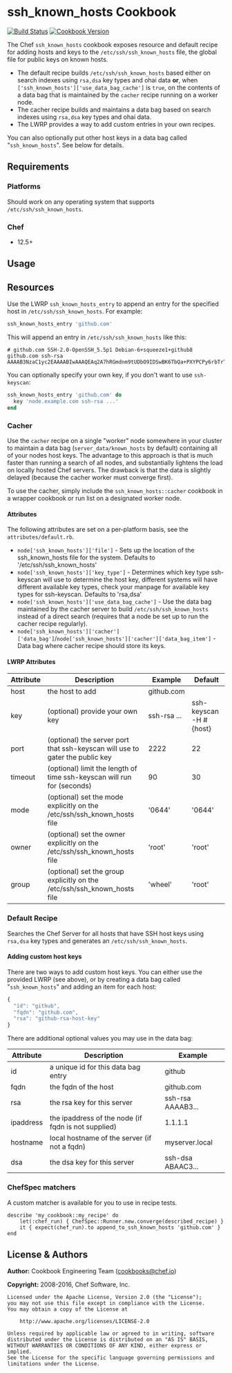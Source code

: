 # ssh_known_hosts Cookbook

[![Build Status](https://travis-ci.org/chef-cookbooks/ssh_known_hosts.svg?branch=master)](http://travis-ci.org/chef-cookbooks/ssh_known_hosts) [![Cookbook Version](https://img.shields.io/cookbook/v/ssh_known_hosts.svg)](https://supermarket.chef.io/cookbooks/ssh_known_hosts)

The Chef `ssh_known_hosts` cookbook exposes resource and default recipe for adding hosts and keys to the `/etc/ssh/ssh_known_hosts` file, the global file for public keys on known hosts.

- The default recipe builds `/etc/ssh/ssh_known_hosts` based either on search indexes using `rsa,dsa` key types and ohai data **or**, when `['ssh_known_hosts']['use_data_bag_cache']` is `true`, on the contents of a data bag that is maintained by the `cacher` recipe running on a worker node.
- The cacher recipe builds and maintains a data bag based on search indexes using `rsa,dsa` key types and ohai data.
- The LWRP provides a way to add custom entries in your own recipes.

You can also optionally put other host keys in a data bag called "`ssh_known_hosts`". See below for details.

## Requirements

### Platforms

Should work on any operating system that supports `/etc/ssh/ssh_known_hosts`.

### Chef

- 12.5+

## Usage

## Resources

Use the LWRP `ssh_known_hosts_entry` to append an entry for the specified host in `/etc/ssh/ssh_known_hosts`. For example:

```ruby
ssh_known_hosts_entry 'github.com'
```

This will append an entry in `/etc/ssh/ssh_known_hosts` like this:

```text
# github.com SSH-2.0-OpenSSH_5.5p1 Debian-6+squeeze1+github8
github.com ssh-rsa AAAAB3NzaC1yc2EAAAABIwAAAQEAq2A7hRGmdnm9tUDbO9IDSwBK6TbQa+PXYPCPy6rbTrTtw7PHkccKrpp0yVhp5HdEIcKr6pLlVDBfOLX9QUsyCOV0wzfjIJNlGEYsdlLJizHhbn2mUjvSAHQqZETYP81eFzLQNnPHt4EVVUh7VfDESU84KezmD5QlWpXLmvU31/yMf+Se8xhHTvKSCZIFImWwoG6mbUoWf9nzpIoaSjB+weqqUUmpaaasXVal72J+UX2B+2RPW3RcT0eOzQgqlJL3RKrTJvdsjE3JEAvGq3lGHSZXy28G3skua2SmVi/w4yCE6gbODqnTWlg7+wC604ydGXA8VJiS5ap43JXiUFFAaQ==
```

You can optionally specify your own key, if you don't want to use `ssh-keyscan`:

```ruby
ssh_known_hosts_entry 'github.com' do
  key 'node.example.com ssh-rsa ...'
end
```

### Cacher

Use the `cacher` recipe on a single "worker" node somewhere in your cluster to maintain a data bag (`server_data/known_hosts` by default) containing all of your nodes host keys. The advantage to this approach is that is much faster than running a search of all nodes, and substantially lightens the load on locally hosted Chef servers. The drawback is that the data is slightly delayed (because the cacher worker must converge first).

To use the cacher, simply include the `ssh_known_hosts::cacher` cookbook in a wrapper cookbook or run list on a designated worker node.

#### Attributes

The following attributes are set on a per-platform basis, see the `attributes/default.rb`.

- `node['ssh_known_hosts']['file']` - Sets up the location of the ssh_known_hosts file for the system. Defaults to '/etc/ssh/ssh_known_hosts'
- `node['ssh_known_hosts']['key_type']` - Determines which key type ssh-keyscan will use to determine the host key, different systems will have different available key types, check your manpage for available key types for ssh-keyscan. Defaults to 'rsa,dsa'
- `node['ssh_known_hosts']['use_data_bag_cache']` - Use the data bag maintained by the cacher server to build `/etc/ssh/ssh_known_hosts` instead of a direct search (requires that a node be set up to run the cacher recipe regularly).
- `node['ssh_known_hosts']['cacher']['data_bag']`/`node['ssh_known_hosts']['cacher']['data_bag_item']` - Data bag where cacher recipe should store its keys.

#### LWRP Attributes

Attribute | Description                                                                  | Example     | Default
--------- | ---------------------------------------------------------------------------- | ----------- | ----------------------
host      | the host to add                                                              | github.com  |
key       | (optional) provide your own key                                              | ssh-rsa ... | ssh-keyscan -H #{host}
port      | (optional) the server port that ssh-keyscan will use to gater the public key | 2222        | 22
timeout   | (optional) limit the length of time ssh-keyscan will run for (seconds)       | 90          | 30
mode      | (optional) set the mode explicitly on the /etc/ssh/ssh_known_hosts file      | '0644'      | '0644'
owner     | (optional) set the owner explicitly on the /etc/ssh/ssh_known_hosts file     | 'root'      | 'root'
group     | (optional) set the group explicitly on the /etc/ssh/ssh_known_hosts file     | 'wheel'     | 'root'

### Default Recipe

Searches the Chef Server for all hosts that have SSH host keys using `rsa,dsa` key types and generates an `/etc/ssh/ssh_known_hosts`.

#### Adding custom host keys

There are two ways to add custom host keys. You can either use the provided LWRP (see above), or by creating a data bag called "`ssh_known_hosts`" and adding an item for each host:

```javascript
{
  "id": "github",
  "fqdn": "github.com",
  "rsa": "github-rsa-host-key"
}
```

There are additional optional values you may use in the data bag:

Attribute | Description                                         | Example
--------- | --------------------------------------------------- | -----------------
id        | a unique id for this data bag entry                 | github
fqdn      | the fqdn of the host                                | github.com
rsa       | the rsa key for this server                         | ssh-rsa AAAAB3...
ipaddress | the ipaddress of the node (if fqdn is not supplied) | 1.1.1.1
hostname  | local hostname of the server (if not a fqdn)        | myserver.local
dsa       | the dsa key for this server                         | ssh-dsa ABAAC3...

### ChefSpec matchers

A custom matcher is available for you to use in recipe tests.

```
describe 'my_cookbook::my_recipe' do
    let(:chef_run) { ChefSpec::Runner.new.converge(described_recipe) }
    it { expect(chef_run).to append_to_ssh_known_hosts 'github.com' }
end
```

## License & Authors

**Author:** Cookbook Engineering Team ([cookbooks@chef.io](mailto:cookbooks@chef.io))

**Copyright:** 2008-2016, Chef Software, Inc.

```
Licensed under the Apache License, Version 2.0 (the "License");
you may not use this file except in compliance with the License.
You may obtain a copy of the License at

    http://www.apache.org/licenses/LICENSE-2.0

Unless required by applicable law or agreed to in writing, software
distributed under the License is distributed on an "AS IS" BASIS,
WITHOUT WARRANTIES OR CONDITIONS OF ANY KIND, either express or implied.
See the License for the specific language governing permissions and
limitations under the License.
```
